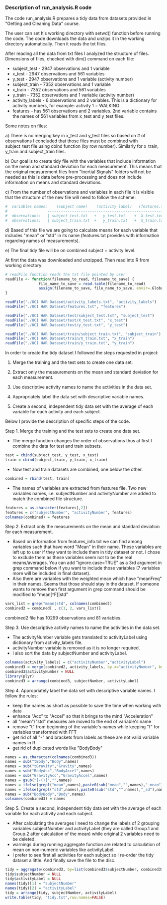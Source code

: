 ### Description of run_analysis.R code

The code run_analysis.R prepares a tidy data from datasets provided
in "Getting and Cleaning Data" course.

The user can set his working directory with setwd() function before 
running the code. The code downloads the data and unzips it in the working
directory automatically. Then it reads the txt files.

After reading all the data from txt files I analyzed the structure of 
files. Dimensions of files, checked with dim() command on each file:
* subject_test - 2947 observations and 1 variable
* x_test - 2947 observations and 561 variables
* y_test - 2947 observations and 1 variable (activity number)
* subject_train - 7352 observations and 1 variable
* x_train - 7352 observations and 561 variables
* y_train - 7352 observations and 1 variable (activity number)
* activity_labels - 6 observations and 2 variables. This is a dictionary
for activity numbers, for example: activity 1 = WALKING.
* features – has 561 observations and 2 variables. 2nd variable contains
the names of 561 variables from x_test and y_test files.

Some notes on files:

a) There is no merging key in x_test and y_test files so based on # of 
observations I concluded that those files must be combined with subject_test
file using cbind function (by row number). Similarly for x_train, y_train
and subject_train files.

b) Our goal is to create tidy file with the variables that include information
on the mean and standard deviation for each measurement. This means that the 
original measurement files from "Inertial Signals" folders will not be needed
as this is data before pre-processing and does not include information on means
and standard deviations.

c) From the number of observations and variables in each file it is visible 
that the structure of the new file will need to follow the scheme:


```r
#  variables names:    (subject name)    (activity label)   (features.txt)
#                  --------------------------------------------------------
#  observations:   | subject_test.txt   +   y_test.txt    +  X_test.txt   |
#  observations:   | subject_train.txt  +   y_train.txt   +  X_train.txt  |
```

d) Based of this file we are going to calculate means for each variable that
includes "mean" or "std" in its name (features.txt provides with information
regarding names of measurements).

e) The final tidy file will be on combined subject + activity level.

At first the data was downloaded and unzipped. Then read into R from working directory:


```r
# readFile function reads the txt file pointed by user
readFile <- function(filename_to_read, filename_to_save) {
               file_name_to_save = read.table(filename_to_read)
               assign(filename_to_save, file_name_to_save, envir=.GlobalEnv)
}

readFile("./UCI HAR Dataset/activity_labels.txt", "activity_labels")
readFile("./UCI HAR Dataset/features.txt", "features")

readFile("./UCI HAR Dataset/test/subject_test.txt", "subject_test")
readFile("./UCI HAR Dataset/test/X_test.txt", "x_test")
readFile("./UCI HAR Dataset/test/y_test.txt", "y_test")

readFile("./UCI HAR Dataset/train/subject_train.txt", "subject_train")
readFile("./UCI HAR Dataset/train/X_train.txt", "x_train")
readFile("./UCI HAR Dataset/train/y_train.txt", "y_train")
```

In order to create the tidy dataset I followed the steps requested in project:

1. Merge the training and the test sets to create one data set.

2. Extract only the measurements on the mean and standard deviation for each
measurement.

3. Use descriptive activity names to name the activities in the data set.

4. Appropriately label the data set with descriptive variable names.

5. Create a second, independent tidy data set with the average of each variable
for each activity and each subject.

Below I provide the description of specific steps of the code.

Step 1. Merge the training and the test sets to create one data set.
- The merge function changes the order of observations thus at first I combine 
the data for test and train subsets.


```r
test = cbind(subject_test, y_test, x_test)
train = cbind(subject_train, y_train, x_train)
```

- Now test and train datasets are combined, one below the other.


```r
combined = rbind(test, train)
```


- The names of variables are extracted from features file. Two new variables names,
i.e. subjectNumber and activityNumber are added to match the combined file structure.


```r
features = as.character(features[,2])
features = c("subjectNumber", "activityNumber", features)
colnames(combined) = features
```

Step 2. Extract only the measurements on the mean and standard deviation for each
measurement.
- Based on information from features_info.txt we can find among variables such that 
have word "Mean" in their name. These variables are left up to user if they want to 
include them in tidy dataset or not. I chose to exclude them as these variables 
seem not to be the real means/averages. You can add "ignore.case=TRUE" as a 3rd 
argument in grep command below if you want to include those variables (7 variables 
more will be included in final dataset).
- Also there are variables with the weighted mean which have "meanFreq" in their names.
Seems that those should stay in the dataset. If someone wants to remove then first 
argument in grep command should be modified to "mean[^F]|std"


```r
vars_list = grep("mean|std", colnames(combined))
combined2 = combined[ , c(1, 2, vars_list)]
```
combined2 file has 10299 observations and 81 variables.

Step 3. Use descriptive activity names to name the activities in the data set.
- The activityNumber variable gets translated to activityLabel using dictionary from 
activity_labels file.
- activityNumber variable is removed as it is no longer required.
- I also sort the data by subjectNumber and activityLabel.


```r
colnames(activity_labels) = c("activityNumber","activityLabel")
combined3 = merge(combined2, activity_labels, by.x="activityNumber", by.y="activityNumber", all=TRUE)
combined3$activityNumber = NULL
library(plyr)
combined3 = arrange(combined3, subjectNumber, activityLabel)
```

Step 4. Appropriately label the data set with descriptive variable names.
I follow the rules:
- keep the names as short as possible to save the time when working with data
- enhance "Acc" to "Accel" so that it brings to the mind "Acceleration"
- all "mean"/"std" measures are moved to the end of variable's name
- remove "t" from beginning of the variable's names while keeping "f" for
variables transformed with FFT
- get rid of all "-" and brackets from labels as these are not valid variable
names in R
- get rid of duplicated words like "BodyBody"


```r
names = as.character(colnames(combined3))
names = sub("tBody","Body",names)
names = sub("tGravity","Gravity",names)
names = sub("BodyAcc","BodyAccel",names)
names = sub("GravityAcc","GravityAccel",names)
names = gsub("[-()]","",names)
names = ifelse(grepl("mean",names),paste0(sub("mean","",names),"_mean"),names)
names = ifelse(grepl("std",names),paste0(sub("std","",names),"_sd"),names)
names = sub("BodyBody","Body",names)
colnames(combined3) = names
```

Step 5. Create a second, independent tidy data set with the average of each variable 
for each activity and each subject.
- After calculating the averages I need to change the labels of 2 grouping variables 
subjectNumber and activityLabel (they are called Group.1 and Group.2 after calculation
of the mean) while original 2 variables need to be deleted.
- warnings during running aggregate function are related to calculation of mean on 
non-numeric variables like activityLabel.
- I prefer to see first all activities for each subject so I re-order the tidy dataset
a little. And finally save the file to the disc.


```r
tidy = aggregate(combined3, by=list(combined3$subjectNumber, combined3$activityLabel), mean)
tidy$subjectNumber = NULL
tidy$activityLabel = NULL
names(tidy)[1] = "subjectNumber"
names(tidy)[2] = "activityLabel"
tidy = arrange(tidy, subjectNumber, activityLabel)
write.table(tidy, "tidy.txt",row.names=FALSE)
```
